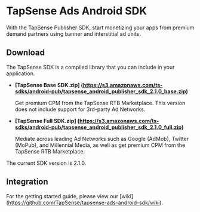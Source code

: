 # TapSense Ads Android SDK

With the TapSense Publisher SDK, start monetizing your apps from premium demand partners using banner and interstitial ad units. 

## Download

The TapSense SDK is a compiled library that you can include in your application.

* **[TapSense Base SDK.zip] (https://s3.amazonaws.com/ts-sdks/android-pub/tapsense_android_publisher_sdk_2.1.0_base.zip)**

  Get premium CPM from the TapSense RTB Marketplace. This version does not include support for 3rd-party Ad Networks.

* **[TapSense Full SDK.zip] (https://s3.amazonaws.com/ts-sdks/android-pub/tapsense_android_publisher_sdk_2.1.0_full.zip)**

  Mediate across leading Ad Networks such as Google (AdMob), Twitter (MoPub), and Millennial Media, as well as get premium CPM from the TapSense RTB Marketplace.

The current SDK version is 2.1.0.

## Integration
For the getting started guide, please view our [wiki] (https://github.com/TapSense/tapsense-ads-android-sdk/wiki).

